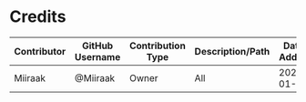 # Credits

| Contributor | GitHub Username | Contribution Type | Description/Path | Date Added |
|-------------|----------------|------------------|------------------|------------|
| Miiraak     | @Miiraak       | Owner            | All              | 2025-01-01 |
<!-- This file is automatically updated by workflow. Additions will appear below. -->